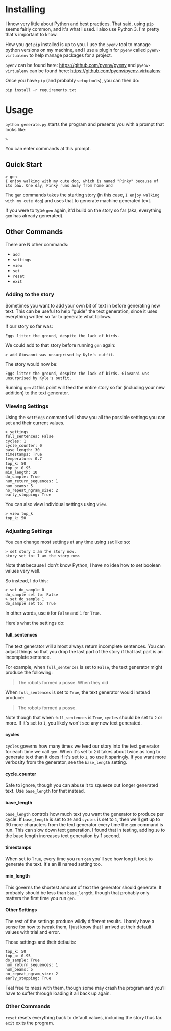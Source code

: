 # Installing

I know very little about Python and best practices. That said, using `pip` seems fairly common, and it's what I used. I also use Python 3. I'm pretty that's important to know.

How you get `pip` installed is up to you. I use the `pyenv` tool to manage python versions on my machine, and I use a plugin for `pyenv` called `pyenv-virtualenv` to help manage packages for a project.

`pyenv` can be found here: https://github.com/pyenv/pyenv and `pyenv-virtualenv` can be found here: https://github.com/pyenv/pyenv-virtualenv

Once you have `pip` (and probably `setuptools`), you can then do:

`pip install -r requirements.txt`

# Usage

`python generate.py` starts the program and presents you with a prompt that looks like:

```
>
```

You can enter commands at this prompt.

## Quick Start

```
> gen
I enjoy walking with my cute dog, which is named "Pinky" because of its paw. One day, Pinky runs away from home and
```

The `gen` commands takes the starting story (in this case, `I enjoy walking with my cute dog`) and uses that to generate machine generated text.

If you were to type `gen` again, it'd build on the story so far (aka, everything `gen` has already generated).

## Other Commands

There are N other commands:

* `add`
* `settings`
* `view`
* `set`
* `reset`
* `exit`

### Adding to the story

Sometimes you want to add your own bit of text in before generating new text. This can be useful to help "guide" the text generation, since it uses everything written so far to generate what follows.

If our story so far was:

```
Eggs litter the ground, despite the lack of birds.
```

We could add to that story before running `gen` again:

```
> add Giovanni was unsurprised by Kyle's outfit.
```

The story would now be:

```
Eggs litter the ground, despite the lack of birds. Giovanni was unsurprised by Kyle's outfit.
```

Running `gen` at this point will feed the entire story so far (including your new addition) to the text generator.


### Viewing Settings

Using the `settings` command will show you all the possible settings you can set and their current values.

```
> settings
full_sentences: False
cycles: 1
cycle_counter: 0
base_length: 30
timestamps: True
temperature: 0.7
top_k: 50
top_p: 0.95
min_length: 10
do_sample: True
num_return_sequences: 1
num_beams: 5
no_repeat_ngram_size: 2
early_stopping: True
```

You can also view individual settings using `view`.

```
> view top_k
top_k: 50
```

### Adjusting Settings

You can change most settings at any time using `set` like so:

```
> set story I am the story now.
story set to: I am the story now.
```

Note that because I don't know Python, I have no idea how to set boolean values very well.

So instead, I do this:

```
> set do_sample 0
do_sample set to: False
> set do_sample 1
do_sample set to: True
```

In other words, use `0` for `False` and `1` for `True`.

Here's what the settings do:

#### full_sentences

The text generator will almost always return incomplete sentences. You can adjust things so that you drop the last part of the story if that last part is an incomplete sentence.

For example, when `full_sentences` is set to `False`, the text generator might produce the following:

> The robots formed a posse. When they did

When `full_sentences` is set to `True`, the text generator would instead produce:

> The robots formed a posse.

Note though that when `full_sentences` is `True`, `cycles` should be set to `2` or more. If it's set to `1`, you likely won't see any new text generated.


#### cycles

`cycles` governs how many times we feed our story into the text generator for each time we call `gen`. When it's set to `2` it takes about twice as long to generate text than it does if it's set to `1`, so use it sparingly. If you want more verbosity from the generator, see the `base_length` setting.

#### cycle_counter

Safe to ignore, though you can abuse it to squeeze out longer generated text. Use `base_length` for that instead.

#### base_length

`base_length` controls how much text you want the generator to produce per cycle. If `base_length` is set to `30` and `cycles` is set to `1`, then we'll get up to 30 more characters from the text generator every time the `gen` command is run. This can slow down text generation. I found that in testing, adding `10` to the base length increases text generation by 1 second.

#### timestamps

When set to `True`, every time you run `gen` you'll see how long it took to generate the text. It's an ill named setting too.

#### min_length

This governs the shortest amount of text the generator should generate. It probably should be less than `base_length`, though that probably only matters the first time you run `gen`.

#### Other Settings

The rest of the settings produce wildly different results. I barely have a sense for how to tweak them, I just know that I arrived at their default values with trial and error.

Those settings and their defaults:

```
top_k: 50
top_p: 0.95
do_sample: True
num_return_sequences: 1
num_beams: 5
no_repeat_ngram_size: 2
early_stopping: True
```

Feel free to mess with them, though some may crash the program and you'll have to suffer through loading it all back up again.

### Other Commands

`reset` resets everything back to default values, including the story thus far. `exit` exits the program.
